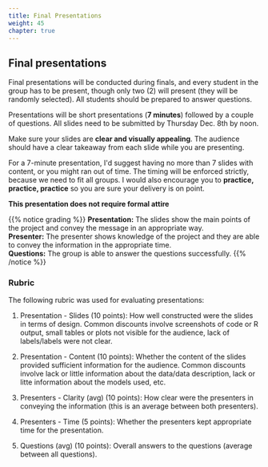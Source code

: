 ```yaml
---
title: Final Presentations
weight: 45
chapter: true
---
```


## Final presentations

Final presentations will be conducted during finals, and every student in the group has to be present, though only two (2) will present (they will be randomly selected). All students should be prepared to answer questions.

Presentations will be short presentations (**7 minutes**) followed by a couple of questions. All slides need to be submitted by Thursday Dec. 8th by noon.

Make sure your slides are **clear and visually appealing**. The audience should have a clear takeaway from each slide while you are presenting.

For a 7-minute presentation, I'd suggest having no more than 7 slides with content, or you might ran out of time. The timing will be enforced strictly, because we need to fit all groups. I would also encourage you to **practice, practice, practice** so you are sure your delivery is on point.

**This presentation does not require formal attire**


{{% notice grading %}}
**Presentation:** The slides show the main points of the project and convey the message in an appropriate way.<br>
**Presenter:** The presenter shows knowledge of the project and they are able to convey the information in the appropriate time.<br>
**Questions:** The group is able to answer the questions successfully.
{{% /notice %}}

### Rubric

The following rubric was used for evaluating presentations:

1) Presentation - Slides (10 points): How well constructed were the slides in terms of design. Common discounts involve screenshots of code or R output, small tables or plots not visible for the audience, lack of labels/labels were not clear.

2) Presentation - Content (10 points): Whether the content of the slides provided sufficient information for the audience. Common discounts involve lack or little information about the data/data description, lack or litte information about the models used, etc.

3) Presenters - Clarity (avg) (10 points): How clear were the presenters in conveying the information (this is an average between both presenters).

4) Presenters - Time (5 points): Whether the presenters kept appropriate time for the presentation.

5) Questions (avg) (10 points): Overall answers to the questions (average between all questions).